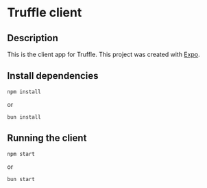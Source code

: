 # Truffle client

## Description

This is the client app for Truffle.
This project was created with [Expo](https://expo.dev/).

## Install dependencies

    npm install

or

    bun install

## Running the client

    npm start

or

    bun start
